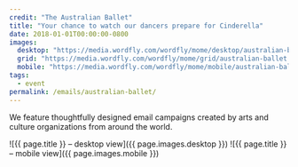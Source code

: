```yaml
---
credit: "The Australian Ballet"
title: "Your chance to watch our dancers prepare for Cinderella"
date: 2018-01-01T00:00:00-0800
images:
  desktop: "https://media.wordfly.com/wordfly/mome/desktop/australian-ballet.jpg"
  grid: "https://media.wordfly.com/wordfly/mome/grid/australian-ballet.jpg"
  mobile: "https://media.wordfly.com/wordfly/mome/mobile/australian-ballet.jpg"
tags:
  - event
permalink: /emails/australian-ballet/
---
```

We feature thoughtfully designed email campaigns created by arts and culture organizations from around the world.

![{{ page.title }} – desktop view]({{ page.images.desktop }})
![{{ page.title }} – mobile view]({{ page.images.mobile }})
